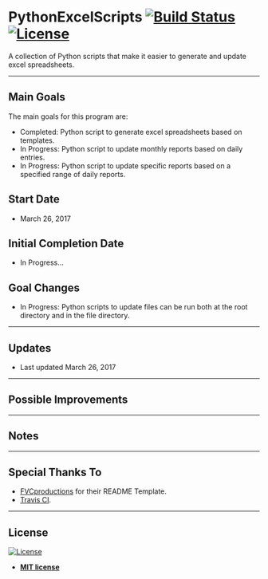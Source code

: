 # PythonExcelScripts [![Build Status](https://travis-ci.org/tyl-/PythonExcelScripts.svg?branch=master)](https://travis-ci.org/tyl-/PythonExcelScripts) [![License](http://img.shields.io/:license-mit-blue.svg?style=flat-square)](http://badges.mit-license.org)

A collection of Python scripts that make it easier to generate and update excel spreadsheets.

---

## Main Goals

The main goals for this program are:
- Completed: Python script to generate excel spreadsheets based on templates.
- In Progress: Python script to update monthly reports based on daily entries.
- In Progress: Python script to update specific reports based on a specified range of daily reports.

## Start Date

- March 26, 2017

## Initial Completion Date

- In Progress...

## Goal Changes

- In Progress: Python scripts to update files can be run both at the root directory and in the file directory.

---

## Updates

- Last updated March 26, 2017

---

## Possible Improvements

---

## Notes

---

## Special Thanks To

- <a href="http://fvcproductions.com" target="_blank">FVCproductions</a> for their README Template.
- <a href="https://travis-ci.org/" target="_blank">Travis CI</a>.

---

## License

[![License](http://img.shields.io/:license-mit-blue.svg?style=flat-square)](http://badges.mit-license.org)

- **[MIT license](http://opensource.org/licenses/mit-license.php)**